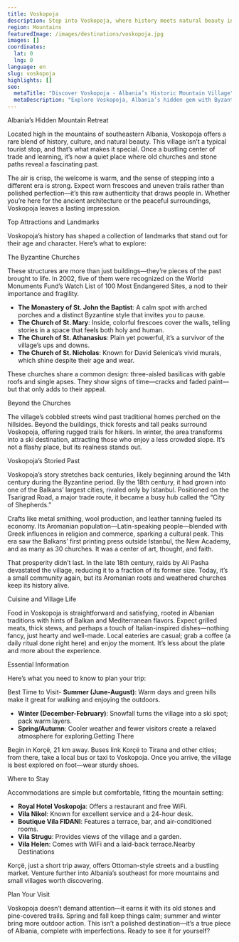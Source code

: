 ```yaml
---
title: Voskopoja
description: Step into Voskopoja, where history meets natural beauty in a serene Albanian village.
region: Mountains
featuredImage: /images/destinations/voskopoja.jpg
images: []
coordinates:
  lat: 0
  lng: 0
language: en
slug: voskopoja
highlights: []
seo:
  metaTitle: "Discover Voskopoja - Albania’s Historic Mountain Village"
  metaDescription: "Explore Voskopoja, Albania’s hidden gem with Byzantine churches, cobbled streets, and stunning trails. Plan your visit to this historic mountain retreat today."
---
```


Albania’s Hidden Mountain Retreat

Located high in the mountains of southeastern Albania, Voskopoja offers a rare blend of history, culture, and natural beauty. This village isn’t a typical tourist stop, and that’s what makes it special. Once a bustling center of trade and learning, it’s now a quiet place where old churches and stone paths reveal a fascinating past.

The air is crisp, the welcome is warm, and the sense of stepping into a different era is strong. Expect worn frescoes and uneven trails rather than polished perfection—it’s this raw authenticity that draws people in. Whether you’re here for the ancient architecture or the peaceful surroundings, Voskopoja leaves a lasting impression.

Top Attractions and Landmarks

Voskopoja’s history has shaped a collection of landmarks that stand out for their age and character. Here’s what to explore:

The Byzantine Churches

These structures are more than just buildings—they’re pieces of the past brought to life. In 2002, five of them were recognized on the World Monuments Fund’s Watch List of 100 Most Endangered Sites, a nod to their importance and fragility.

-   **The Monastery of St. John the Baptist**: A calm spot with arched porches and a distinct Byzantine style that invites you to pause.
-   **The Church of St. Mary**: Inside, colorful frescoes cover the walls, telling stories in a space that feels both holy and human.
-   **The Church of St. Athanasius**: Plain yet powerful, it’s a survivor of the village’s ups and downs.
-   **The Church of St. Nicholas**: Known for David Selenica’s vivid murals, which shine despite their age and wear.

These churches share a common design: three-aisled basilicas with gable roofs and single apses. They show signs of time—cracks and faded paint—but that only adds to their appeal.

Beyond the Churches

The village’s cobbled streets wind past traditional homes perched on the hillsides. Beyond the buildings, thick forests and tall peaks surround Voskopoja, offering rugged trails for hikers. In winter, the area transforms into a ski destination, attracting those who enjoy a less crowded slope. It’s not a flashy place, but its realness stands out.

Voskopoja’s Storied Past

Voskopoja’s story stretches back centuries, likely beginning around the 14th century during the Byzantine period. By the 18th century, it had grown into one of the Balkans’ largest cities, rivaled only by Istanbul. Positioned on the Tsarigrad Road, a major trade route, it became a busy hub called the “City of Shepherds.”

Crafts like metal smithing, wool production, and leather tanning fueled its economy. Its Aromanian population—Latin-speaking people—blended with Greek influences in religion and commerce, sparking a cultural peak. This era saw the Balkans’ first printing press outside Istanbul, the New Academy, and as many as 30 churches. It was a center of art, thought, and faith.

That prosperity didn’t last. In the late 18th century, raids by Ali Pasha devastated the village, reducing it to a fraction of its former size. Today, it’s a small community again, but its Aromanian roots and weathered churches keep its history alive.

Cuisine and Village Life

Food in Voskopoja is straightforward and satisfying, rooted in Albanian traditions with hints of Balkan and Mediterranean flavors. Expect grilled meats, thick stews, and perhaps a touch of Italian-inspired dishes—nothing fancy, just hearty and well-made. Local eateries are casual; grab a coffee (a daily ritual done right here) and enjoy the moment. It’s less about the plate and more about the experience.

Essential Information

Here’s what you need to know to plan your trip:

Best Time to Visit-   **Summer (June-August)**: Warm days and green hills make it great for walking and enjoying the outdoors.
-   **Winter (December-February)**: Snowfall turns the village into a ski spot; pack warm layers.
-   **Spring/Autumn**: Cooler weather and fewer visitors create a relaxed atmosphere for exploring.Getting There

Begin in Korçë, 21 km away. Buses link Korçë to Tirana and other cities; from there, take a local bus or taxi to Voskopoja. Once you arrive, the village is best explored on foot—wear sturdy shoes.

Where to Stay

Accommodations are simple but comfortable, fitting the mountain setting:

-   **Royal Hotel Voskopoja**: Offers a restaurant and free WiFi.
-   **Vila Nikol**: Known for excellent service and a 24-hour desk.
-   **Boutique Vila FIDANI**: Features a terrace, bar, and air-conditioned rooms.
-   **Vila Strugu**: Provides views of the village and a garden.
-   **Vila Helen**: Comes with WiFi and a laid-back terrace.Nearby Destinations

Korçë, just a short trip away, offers Ottoman-style streets and a bustling market. Venture further into Albania’s southeast for more mountains and small villages worth discovering.

Plan Your Visit

Voskopoja doesn’t demand attention—it earns it with its old stones and pine-covered trails. Spring and fall keep things calm; summer and winter bring more outdoor action. This isn’t a polished destination—it’s a true piece of Albania, complete with imperfections. Ready to see it for yourself?

